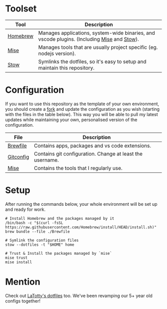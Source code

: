 # Toolset

| Tool         | Description                                                                                        |
| ------------ | -------------------------------------------------------------------------------------------------- |
| [Homebrew][] | Manages applications, system-wide binaries, and vscode plugins. (Including [Mise][] and [Stow][]). |
| [Mise][]     | Manages tools that are usually project specific (eg. nodejs version).                              |
| [Stow][]     | Symlinks the dotfiles, so it's easy to setup and maintain this repository.                         |

# Configuration

If you want to use this repository as the template of your own environment, you
should create a [fork](https://github.com/balintant/dotfiles/fork) and update
the configuration as you wish (starting with the files in the table below). This
way you will be able to pull my latest updates while maintaining your own,
personalised version of the configuration.

| File                                       | Description                                               |
| ------------------------------------------ | --------------------------------------------------------- |
| [Brewfile](./Brewfile)                     | Contains apps, packages and vs code extensions.           |
| [Gitconfig](./home/dot-gitconfig)          | Contains git configuration. Change at least the username. |
| [Mise](./home/dot-config/mise/config.toml) | Contains the tools that I regularly use.                  |

# Setup

After running the commands below, your whole environment will be set up and
ready for work.

```shell
# Install Homebrew and the packages managed by it
/bin/bash -c "$(curl -fsSL https://raw.githubusercontent.com/Homebrew/install/HEAD/install.sh)"
brew bundle --file ./Brewfile

# Symlink the configuration files
stow --dotfiles -t "$HOME" home

# Trust & Install the packages managed by `mise`
mise trust
mise install
```

[Homebrew]: https://brew.sh
[Mise]: https://mise.jdx.dev
[Stow]: https://www.gnu.org/software/stow/

# Mention

Check out [LaTotty's dotfiles](https://github.com/latotty/dotfiles) too.
We've been revamping our 5+ year old configs together!
